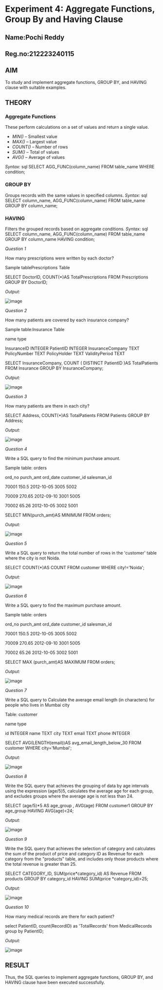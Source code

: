 # Experiment 4: Aggregate Functions, Group By and Having Clause
## Name:Pochi Reddy 
## Reg.no:212223240115
## AIM
To study and implement aggregate functions, GROUP BY, and HAVING clause with suitable examples.

## THEORY

### Aggregate Functions
These perform calculations on a set of values and return a single value.

- *MIN()* – Smallest value  
- *MAX()* – Largest value  
- *COUNT()* – Number of rows  
- *SUM()* – Total of values  
- *AVG()* – Average of values

*Syntax:*
sql
SELECT AGG_FUNC(column_name) FROM table_name WHERE condition;

### GROUP BY
Groups records with the same values in specified columns.
*Syntax:*
sql
SELECT column_name, AGG_FUNC(column_name)
FROM table_name
GROUP BY column_name;

### HAVING
Filters the grouped records based on aggregate conditions.
*Syntax:*
sql
SELECT column_name, AGG_FUNC(column_name)
FROM table_name
GROUP BY column_name
HAVING condition;


*Question 1*

How many prescriptions were written by each doctor?

Sample tablePrescriptions Table

SELECT DoctorID, COUNT(*)AS
TotalPrescriptions
FROM Prescriptions
GROUP BY DoctorID;

*Output:*

![image](https://github.com/user-attachments/assets/c5ecb054-0dcb-4489-baa4-2b30c8238a73)

*Question 2*

How many patients are covered by each insurance company?

Sample table:Insurance Table

name type

InsuranceID INTEGER PatientID INTEGER InsuranceCompany TEXT PolicyNumber TEXT PolicyHolder TEXT ValidityPeriod TEXT


SELECT InsuranceCompany,
COUNT ( DISTINCT PatientID )AS
TotalPatients
FROM Insurance
GROUP BY InsuranceCompany;

*Output:*

![image](https://github.com/user-attachments/assets/02784127-99c3-429f-ad06-d69b605a5c7b)

*Question 3*

How many patients are there in each city?


SELECT Address, COUNT(*)AS
TotalPatients
FROM Patients
GROUP BY Address;

*Output:*

![image](https://github.com/user-attachments/assets/38f989b2-c1f9-4278-8f02-1497e0eebb7a)


*Question 4*

Write a SQL query to find the minimum purchase amount.

Sample table: orders

ord_no purch_amt ord_date customer_id salesman_id

70001 150.5 2012-10-05 3005 5002

70009 270.65 2012-09-10 3001 5005

70002 65.26 2012-10-05 3002 5001


SELECT MIN(purch_amt)AS
MINIMUM
FROM orders;

*Output:*

![image](https://github.com/user-attachments/assets/77336749-974a-44be-ba09-0ec0fd4e04ad)


*Question 5*

Write a SQL query to return the total number of rows in the 'customer' table where the city is not Noida.

SELECT COUNT(*)AS 
COUNT
FROM customer
WHERE city!='Noida';

*Output:*

![image](https://github.com/user-attachments/assets/d1974d6a-e83a-47df-aa64-0256aea51d3e)


*Question 6*

Write a SQL query to find the maximum purchase amount.

Sample table: orders

ord_no purch_amt ord_date customer_id salesman_id

70001 150.5 2012-10-05 3005 5002

70009 270.65 2012-09-10 3001 5005

70002 65.26 2012-10-05 3002 5001


SELECT MAX (purch_amt)AS MAXIMUM
FROM orders;

*Output:*

![image](https://github.com/user-attachments/assets/f6e9c531-1bcb-4bb9-bbaa-a6c0b8485a12)


*Question 7*

Write a SQL query to Calculate the average email length (in characters) for people who lives in Mumbai city

Table: customer

name type

id INTEGER name TEXT
city TEXT email TEXT phone INTEGER


SELECT AVG(LENGTH(email))AS
avg_email_length_below_30
FROM customer
WHERE city='Mumbai';

*Output:*

![image](https://github.com/user-attachments/assets/ca601445-a16b-442f-aae8-0900b5334b75)


*Question 8*

Write the SQL query that achieves the grouping of data by age intervals using the expression (age/5)5, calculates the average age for each group, and excludes groups where the average age is not less than 24.

SELECT
  (age/5)*5 AS age_group ,
   AVG(age)
FROM customer1
GROUP BY age_group 
HAVING AVG(age)<24;

*Output:*

![image](https://github.com/user-attachments/assets/3b0e0130-41c2-42cb-b857-2688573e0f7e)


*Question 9*

Write the SQL query that achieves the selection of category and calculates the sum of the product of price and category ID as Revenue for each category from the "products" table, and includes only those products where the total revenue is greater than 25.

SELECT CATEGORY_ID, SUM(price*category_id) AS Revenue
FROM products
GROUP BY category_id
HAVING SUM(price *category_id)>25;

*Output:*

![image](https://github.com/user-attachments/assets/dcd2a606-3aaf-466c-ba73-ae9acfbc394b)


*Question 10*

How many medical records are there for each patient?

select PatientID, count(RecordID) as 'TotalRecords'
from MedicalRecords
group by PatientID;

*Output:*

![image](https://github.com/user-attachments/assets/b45b235a-cc86-420d-84ac-4c4a3aefb6d5)

## RESULT
Thus, the SQL queries to implement aggregate functions, GROUP BY, and HAVING clause have been executed successfully.
